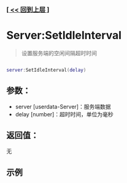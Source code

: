 ### [[ << 回到上层 ]](README.md)

# Server:SetIdleInterval

> 设置服务端的空闲间隔超时时间

```lua

server:SetIdleInterval(delay)

```

## 参数：

+ server [userdata-Server]：服务端数据
+ delay [number]：超时时间，单位为毫秒

## 返回值：

无

## 示例

```lua

```